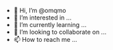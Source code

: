 - 👋 Hi, I’m @omqmo
- 👀 I’m interested in ...
- 🌱 I’m currently learning ...
- 💞️ I’m looking to collaborate on ...
- 📫 How to reach me ...

<!---
omqmo/omqmo is a ✨ special ✨ repository because its `README.md` (this file) appears on your GitHub profile.
You can click the Preview link to take a look at your changes.
--->
